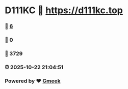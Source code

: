 # D111KC :link: https://d111kc.top 
### :page_facing_up: [6](https://d111kc.top/tag.html) 
### :speech_balloon: 0 
### :hibiscus: 3729 
### :alarm_clock: 2025-10-22 21:04:51 
### Powered by :heart: [Gmeek](https://github.com/Meekdai/Gmeek)
